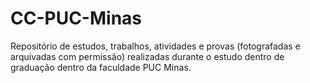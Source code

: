 # CC-PUC-Minas
Repositório de estudos, trabalhos, atividades e provas (fotografadas e arquivadas com permissão) realizadas durante o estudo dentro de graduação dentro da faculdade PUC Minas.
